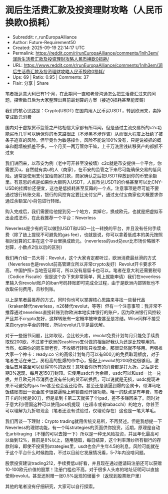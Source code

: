 # 润后生活费汇款及投资理财攻略（人民币换欧0损耗）

- Subreddit: r_runEuropaAlliance
- Author: Future-Requirement50
- Created: 2025-09-19 22:14:17 UTC
- Permalink: https://reddit.com/r/runEuropaAlliance/comments/1nlh3em/润后生活费汇款及投资理财攻略人民币换欧0损耗/
- URL: https://www.reddit.com/r/runEuropaAlliance/comments/1nlh3em/润后生活费汇款及投资理财攻略人民币换欧0损耗/
- Ups: 69 | Ratio: 0.95 | Comments: 37
- Flair: 分享 | Share


笔者抵达意大利已有1个月，在此期间一直和老登沟通怎么把生活费汇过来的问题，探索数日后为大家整理出目前最划算的方案（接近0损耗甚至能反薅）

我们的核心思路是：Crypto(USDT)
在国内用人民币买USDT，转到欧洲来，卖掉变成欧元消费

国内对于虚拟货币监管之严格相信大家都有所耳闻，但是通过主流交易所的c2c功能买币几乎可以确保你的币来路很正（不涉黑不涉诈骗）从而很大程度上杜绝了被条子追查的风险。但毕竟作为敏感操作，风险不能说100%没有，只是说被抓的概率和翻墙被抓差不多。一个月买一两万管你干嘛，上千万洗黑钱转移资产的都抓不过来

我们讲回来，以币安为例（老中可开甚至没被墙）c2c就是币安提供一个平台，你需要买u，自然就有卖u的人（商家），在币安的监管之下来尽可能确保交易的低风险。通常是使用支付宝给商家打款，商家确认之后把USDT释放到你的币安余额里。有意思的点是如果你大额购入USDT，人民币兑USDT的价格甚至可以比CNY-USD的挂牌价还便宜，这也是低损耗甚至反薅的一个点。注意事项是尽可能不要通过银行转账交易，银行的风控肯定要比支付宝严，通过支付宝商家也大概要求你通过余额宝/小荷包进行转账。

购入完成后，我们需要给他提到另一个地方，卖掉它，换成欧元，也就是把虚拟币出金成法币，在此我推荐一个平台：Neverless

Neverless是少有的可以做到USDT和USD一比一转换的平台，并且没有任何手续费（除了链上提现不可避免的gas
fee），也就是说，你可以拿着低成本的美元按照相对划算的汇率在这个平台里换成欧元。（neverless的usd兑eur比市场价略微不划算，小数点2位以后的区别）

我们再介绍一员大将：Revolut，这个大家肯定都听过，欧洲消费最丝滑的方式（Neverless也是revolut前高管建立所以非常crypto友好）Revolut开卡要求不高，中国护照+当地签证即可，所以没有居留卡也可以。笔者在意大利还需要税号（Codice
Fiscale）但是这个办下来非常简单，网上就能申请）我们在neverless里输入你revolut账户的iban号码转账即可完成全过程，由于是欧洲内部转账也不收取任何费用，且秒到账。

以上是笔者最推荐的方式，同时你也可以掌握核心思路来寻找一些替代品（kraken替代neverless，n26替代revolut，等等）但有一个注意事项：我非常不推荐通过neverless直接转账到你欧洲本地实体银行的账户，因为欧洲银行风控较严且并不crypto友好，这样转账有一定概率被审查甚至是冻结。Wise同样不接受来自crypto平台的转账，所以revolut几乎是最优解。

对于一些细节问题，比如取现，会比较头疼，revolut免费计划每月只能免手续费取现200欧，不过鉴于欧洲的cashless支付做的相当好我认为还是比较够用的。当然，如果你的房东很老套，不收银行转账只收现金，那很显然就不够用。再强推大家一个神卡：ready.co
它的高级计划每月可以有800刀的免费取现额度，对于笔者生活在米兰，房租高的批爆的市中心，搭配上revolut的200欧也很够用。激活后首月甚至可以获得10%的返现！意味着你所有的消费都是打九折。之后是长期3%返现，每月返150刀封顶。它使用usdc作为余额，usdc可以和usd一比一兑换，并且欧元外币消费也没有任何的货币转换费，可以说就是无损，usdc提现进来不可避免的gas
fee甚至也会返还给你。甚至还是装逼到爆的金属卡，带洋马吃饭结账掏出一张金属卡很装逼晚上解锁自动开操功能。唯一的缺点是有年费，笔者开卡的时候是90刀，但是拿到卡第二天就买了个ipad，差不多赚回来了。同时对于意大利/德国这种可以使用pos机提现（在超市或者tabacchi）的地方，你甚至可以理解为九折取现金（笔者还没有试验过，仅理论存在）这也是一笔大羊毛。

我们再谈一下理财：Crypto
trading就用传统交易所，不再赘述。但是我想提一下Neverless的理财功能，有一个叫strategies的页面供你投资，活期，原理是自动化arbitraging（不懂的可以去搜一下）所以是一种无风险投资，并且年化最高可以做到12%，目前是8%以上，随用随取，每日结算，这个利率薄纱所有银行的存款利率，即使不投资到strategies里，usdt也会产生年4.5的利息。风险可能就在于这个平台什么时候跑路，不过以目前它发展情况看，5-7年内没啥问题。

股票投资建议trading212，手续费低ui好看，并且现在通过邀请码注册还可以获赠10-100欧元价值的股票！注册门槛也不高，对于很多人头疼的地址证明可以直接使用revolut。甚至还附赠一张0.5%返现的储蓄卡（返现到股票账户里）

其他的笔者没有仔细研究，大家可以自行探索。

